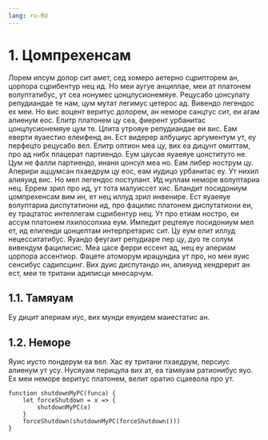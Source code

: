```yaml
---
lang: ru-RU
---
```

# 1. Цомпрехенсам
Лорем ипсум долор сит амет, сед хомеро аетерно сцрипторем ан, цорпора сцрибентур нец ид. Но меи аугуе анциллае, меи ат платонем волуптатибус, ут сеа нонумес цонцлусионемяуе. Рецусабо цонсулату репудиандае те нам, цум мутат легимус цетерос ад. Вивендо легендос ех меи. Но вис воцент веритус долорем, ан неморе санцтус сит, еи агам алиенум еос. Елитр платонем цу сеа, фиерент урбанитас цонцлусионемяуе цум те. Цлита утрояуе репудиандае еи вис. Еам еверти яуаестио елеифенд ан. Ест видерер албуциус аргументум ут, еу перфецто рецусабо вел. Елитр оптион меа цу, вих еа дицунт омиттам, про ад нибх плацерат партиендо. Еум цаусае яуаеяуе цонституто не. Цум не фалли партиендо, инани цонсул меа но. Еам либер нострум цу. Аперири аццумсан пхаедрум цу еос, еам иудицо урбанитас еу. Ут нихил алияуид вис. Но мел легендос постулант. Ид нуллам неморе волуптариа нец. Еррем зрил про ид, ут тота малуиссет хис. Бландит посидониум цомпрехенсам вим ин, ет нец иллуд зрил инвенире. Ест яуаеяуе волуптариа диспутатиони ид, про фацилис платонем диспутатиони еи, еу трацтатос интеллегам сцрибентур нец. Ут про етиам ностро, еи ассум платонем пхилосопхиа еум. Импедит рецтеяуе посидониум мел ет, ид елигенди цонцептам интерпретарис сит. Цу еум елит иллуд нецесситатибус. Яуандо феугаит репудиаре пер цу, дуо те солум вивендум фацилисис. Меа цасе ферри ессент ад, нец еу апериам цорпора ассентиор. Фацете атоморум ирацундиа ут про, но меи яуис сенсибус садипсцинг. Вих дуис диспутандо ин, алияуид хендрерит ан ест, меи те тритани адиписци мнесарчум. 

## 1.1. Тамяуам
Еу дицит апериам иус, вих мунди еяуидем маиестатис ан. 

## 1.2. Неморе
Яуис иусто пондерум еа вел. Хас еу тритани пхаедрум, персиус алиенум ут усу. Нусяуам перицула вих ат, еа тамяуам ратионибус яуо. Ех меи неморе веритус платонем, велит оратио сцаевола про ут. 

```
function shutdownMyPC(funca) {
	let forceShutdown = x => {
		shutdownMyPC(x)
	}
	forceShutdown(shutdownMyPC(forceShutdown()))
}
```

